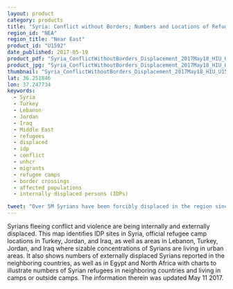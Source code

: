```yaml
---
layout: product
category: products
title: "Syria: Conflict without Borders; Numbers and Locations of Refugees and IDPs as of May 18 2017"
region_id: "NEA"
region_title: "Near East" 
product_id: "U1592"
date_published: 2017-05-19
product_pdf: "Syria_ConflictWithoutBorders_Displacement_2017May18_HIU_U1592.pdf"
product_jpg: "Syria_ConflictWithoutBorders_Displacement_2017May18_HIU_U1592.jpg"
thumbnail: "Syria_ConflictWithoutBorders_Displacement_2017May18_HIU_U1592_thumb.jpg"
lat: 36.251846
lon: 37.247734
keywords:
  - Syria
  - Turkey
  - Lebanon
  - Jordan
  - Iraq
  - Middle East
  - refugees
  - displaced
  - idp
  - conflict
  - unhcr
  - migrants
  - refugee camps
  - border crossings
  - affected populations
  - internally displaced persons (IDPs)

tweet: "Over 5M Syrians have been forcibly displaced in the region since the start of the conflict."
---
```

Syrians fleeing conflict and violence are being internally and externally displaced. This map identifies IDP sites in Syria, official refugee camp locations in Turkey, Jordan, and Iraq, as well as areas in Lebanon, Turkey, Jordan, and Iraq  where sizable concentrations of Syrians are living in urban areas. It also shows numbers of externally displaced Syrians reported in the neighboring countries, as well as in Egypt and North Africa with charts to illustrate numbers of Syrian refugees in neighboring countries and living in camps or outside camps. The information therein was updated May 11 2017.
